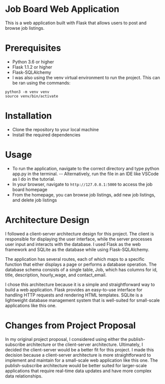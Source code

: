 # Job Board Web Application

This is a web application built with Flask that allows users to post and browse job listings.

# Prerequisites
- Python 3.6 or higher
- Flask 1.1.2 or higher
- Flask-SQLAlchemy
- I was also using the venv virtual environment to run the project. This can be ran using the commands: 

```
python3 -m venv venv
source venv/bin/activate
```

# Installation
- Clone the repository to your local machine
- Install the required dependencies

# Usage
- To run the application, navigate to the correct directory and type python app.py in the terminal.
    -- Alternatively, run the file in an IDE like VSCode as I do in the tutorial. 
- In your browser, navigate to ```http://127.0.0.1:5000``` to access the job board homepage
- From the homepage, you can browse job listings, add new job listings, and delete job listings

# Architecture Design
I followed a client-server architecture design for this project. The client is responsible for displaying the user interface, while the server processes user input and interacts with the database. I used Flask as the web framework and SQLite as the database while using Flask-SQLAlchemy. 

The application has several routes, each of which maps to a specific function that either displays a page or performs a database operation. The database schema consists of a single table, Job, which has columns for id, title, description, hourly_wage, and contact_email.

I chose this architecture because it is a simple and straightforward way to build a web application. Flask provides an easy-to-use interface for handling HTTP requests and rendering HTML templates. SQLite is a lightweight database management system that is well-suited for small-scale applications like this one.

# Changes from Project Proposal
In my original project proposal, I considered using either the publish-subscribe architecture or the client-server architecture. Ultimately, I decided the client-server would be a better fit for this project. I made this decision because a client-server architecture is more straightforward to implement and maintain for a small-scale web application like this one. The publish-subscribe architecture would be better suited for larger-scale applications that require real-time data updates and have more complex data relationships.
